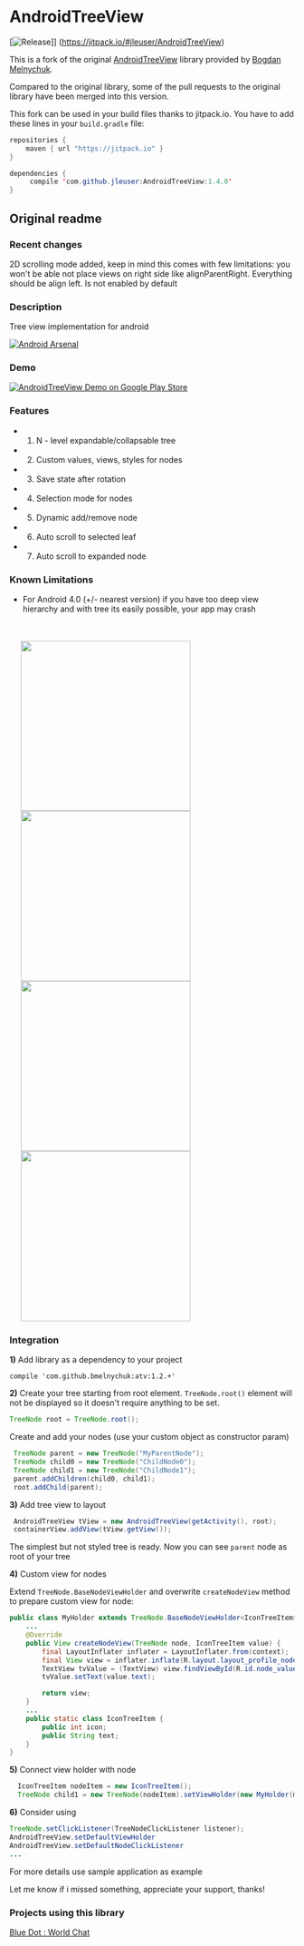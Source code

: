 AndroidTreeView
====================

[![Release](https://jitpack.io/v/jleuser/AndroidTreeView.svg)]]
(https://jitpack.io/#jleuser/AndroidTreeView)

This is a fork of the original [AndroidTreeView](https://github.com/bmelnychuk/AndroidTreeView) library provided by [Bogdan Melnychuk](https://github.com/bmelnychuk).

Compared to the original library, some of the pull requests to the original library have been merged into this version.

This fork can be used in your build files thanks to jitpack.io. You have to add these lines in your `build.gradle` file:

 ```java
 repositories {
     maven { url "https://jitpack.io" }
 }

 dependencies {
 	  compile 'com.github.jleuser:AndroidTreeView:1.4.0'
 }
 ```

## Original readme

### Recent changes


2D scrolling mode added, keep in mind this comes with few limitations: you won't be able not place views on right side like alignParentRight. Everything should be align left. Is not enabled by default


### Description

Tree view implementation for android

[![Android Arsenal](https://img.shields.io/badge/Android%20Arsenal-AndroidTreeView-brightgreen.svg?style=flat)](https://android-arsenal.com/details/1/1534)

### Demo

[![AndroidTreeView Demo on Google Play Store](http://style.anu.edu.au/_anu/images/icons/icon-google-play-small.png)](https://play.google.com/store/apps/details?id=com.unnamed.b.atv.demo)


### Features
+ 1. N - level expandable/collapsable tree
+ 2. Custom values, views, styles for nodes
+ 3. Save state after rotation
+ 4. Selection mode for nodes
+ 5. Dynamic add/remove node
+ 6. Auto scroll to selected leaf
+ 7. Auto scroll to expanded node

### Known Limitations
+ For Android 4.0 (+/- nearest version) if you have too deep view hierarchy and with tree its easily possible, your app may crash

<br>
<br>

<img width='300' hspace='20' align='left' src='https://lh4.ggpht.com/xzkb3N58LH2Tsb_gGs0u3_x81VOLwlhcp-f4pz_sR_iR3vAKXfJoAcwBjN74LvzpVLE=h900-rw' />

<img width='300' hspace='20' src='https://lh5.ggpht.com/Ut6By_iUnkNfzIbaPBsc8hBeQeFj_2UXJh_1tfwDdlTAqGkhiR72A_AwQ0L0GH3OFag=h900-rw' />

<img width='300' hspace='20' src='https://www.dropbox.com/s/nc6q4jubaau0x5m/Screenshot_2015-02-15-23-16-56.png?dl=1' />
<img width='300' hspace='20' src='https://drive.google.com/uc?id=0B3hs6EXn55WUNzJmelk3cmRzcEE' />


### Integration

**1)** Add library as a dependency to your project

```compile 'com.github.bmelnychuk:atv:1.2.+'```

**2)** Create your tree starting from root element. ```TreeNode.root()``` element will not be displayed so it doesn't require anything to be set.
```java
TreeNode root = TreeNode.root();
```

Create and add your nodes (use your custom object as constructor param)
```java
 TreeNode parent = new TreeNode("MyParentNode");
 TreeNode child0 = new TreeNode("ChildNode0");
 TreeNode child1 = new TreeNode("ChildNode1");
 parent.addChildren(child0, child1);
 root.addChild(parent);
```

**3)** Add tree view to layout
```java
 AndroidTreeView tView = new AndroidTreeView(getActivity(), root);
 containerView.addView(tView.getView());
```
The simplest but not styled tree is ready. Now you can see ```parent``` node as root of your tree

**4)** Custom view for nodes

Extend ```TreeNode.BaseNodeViewHolder``` and overwrite ```createNodeView``` method to prepare custom view for node:
```java
public class MyHolder extends TreeNode.BaseNodeViewHolder<IconTreeItem> {
    ...
    @Override
    public View createNodeView(TreeNode node, IconTreeItem value) {
        final LayoutInflater inflater = LayoutInflater.from(context);
        final View view = inflater.inflate(R.layout.layout_profile_node, null, false);
        TextView tvValue = (TextView) view.findViewById(R.id.node_value);
        tvValue.setText(value.text);

        return view;
    }
    ...
    public static class IconTreeItem {
        public int icon;
        public String text;
    }
}
```

**5)** Connect view holder with node
```java
  IconTreeItem nodeItem = new IconTreeItem();
  TreeNode child1 = new TreeNode(nodeItem).setViewHolder(new MyHolder(mContext));
```

**6)** Consider using
```java
TreeNode.setClickListener(TreeNodeClickListener listener);
AndroidTreeView.setDefaultViewHolder
AndroidTreeView.setDefaultNodeClickListener
...
```

For more details use sample application as example

Let me know if i missed something, appreciate your support, thanks!

### Projects using this library

[Blue Dot : World Chat](https://play.google.com/store/apps/details?id=com.commandapps.bluedot)
